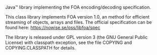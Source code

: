 Java&trade; library implementing the FOA encoding/decoding specification.

This class library implements FOA version 1.0, an method for efficient 
streaming of objects, arrays and files. The official specification can be 
found here: https://nowise.se/oss/libfoa/spec

The library is released under GPL version 3 (the GNU General Public License)
with classpath exception, see the file COPYING and COPYING.CLASSPATH for 
details.
